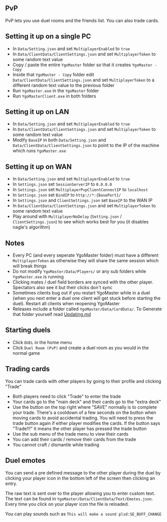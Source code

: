 ## PvP

PvP lets you use duel rooms and the friends list. You can also trade cards.

## Setting it up on a single PC

- In `Data/Setting.json` and set `MultiplayerEnabled` to `true`
- In `Data/ClientData/ClientSettings.json` and set `MultiplayerToken` to some random text value
- Copy / paste the entire `YgoMaster` folder so that it creates `YgoMaster - Copy`
- Inside that `YgoMaster - Copy` folder edit `Data/ClientData/ClientSettings.json` and set `MultiplayerToken` to a different random text value to the previous folder
- Run `YgoMaster.exe` in the `YgoMaster` folder
- Run `YgoMasterClient.exe` in both folders

## Setting it up on LAN

- In `Data/Setting.json` and set `MultiplayerEnabled` to `true`
- In `Data/ClientData/ClientSettings.json` and set `MultiplayerToken` to some random text value
- Modify `BaseIP` in both `Data/Setting.json` and `Data/ClientData/ClientSettings.json` to point to the IP of the machine which runs `YgoMaster.exe`

## Setting it up on WAN

- In `Data/Setting.json` and set `MultiplayerEnabled` to `true`
- In `Settings.json` set `SessionServerIP` to `0.0.0.0`
- In `Settings.json` set `MultiplayerPvpClientConnectIP` to `localhost`
- In `Settings.json` set `BindIP` to `http://*:{BasePort}/`
- In `Settings.json` and `ClientSettings.json` set `BaseIP` to the WAN IP
- In `Data/ClientData/ClientSettings.json` and set `MultiplayerToken` to some random text value
- Play around with `MultiplayerNoDelay` (`Setting.json` / `ClientSettings.json`) to see which works best for you (it disables nagle's algorithm)

## Notes

- Every PC (and every seperate YgoMaster folder) must have a different `MultiplayerToken` as otherwise they will share the same session which will break things
- Do not modify `YgoMaster/Data/Players/` or any sub folders while `YgoMaster.exe` is running
- Clicking mates / duel field borders are synced with the other player. Spectators also see it but their clicks don't sync
- Sometimes clients bug out if you restart YgoMaster while in a duel (when you next enter a duel one client will get stuck before starting the duel). Restart all clients when reopening YgoMaster
- Releases include a folder called `YgoMaster/Data/CardData/`. To Generate that folder yourself read [Updating.md](Updating.md)

## Starting duels

- Click `DUEL` in the home menu
- Click `Duel Room (PvP)` and create a duel room as you would in the normal game

## Trading cards

You can trade cards with other players by going to their profile and clicking "Trade"

- Both players need to click "Trade" to enter the trade
- Your cards go to the "main deck" and their cards go to the "extra deck"
- Use the button on the top right where "SAVE" normally is to complete your trade. There's a cooldown of a few seconds on the button when moving cards to avoid accidental trading. You will need to press the trade button again if either player modifies the cards. If the button says "Trade!!!" it means the other player has pressed the trade button
- Use the sub menu of the trade menu to view their cards
- You can add their cards / remove their cards from the trade
- You cannot craft / dismantle while trading

## Duel emotes

You can send a pre defined message to the other player during the duel by clicking your player icon in the bottom left of the screen then clicking an entry.

The raw text is sent over to the player allowing you to enter custom text. The text can be found in `YgoMaster/Data/ClientData/Text/Emotes.json`. Every time you click on your player icon the file is reloaded.

You can play sounds such as `This will make a sound plsd:SE_BUFF_CHANGE`